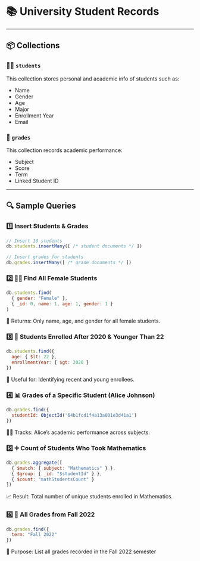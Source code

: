 # 📚 University Student Records

---

## 📦 Collections

### 🧑‍🎓 `students`
This collection stores personal and academic info of students such as:
- Name
- Gender
- Age
- Major
- Enrollment Year
- Email

### 📝 `grades`
This collection records academic performance:
- Subject
- Score
- Term
- Linked Student ID

---

## 🔍 Sample Queries

### 1️⃣ Insert Students & Grades

```javascript
// Insert 10 students
db.students.insertMany([ /* student documents */ ])

// Insert grades for students
db.grades.insertMany([ /* grade documents */ ])
```
### 2️⃣ 👩‍🔬 Find All Female Students

```javascript
db.students.find(
  { gender: "Female" },
  { _id: 0, name: 1, age: 1, gender: 1 }
)
```
🧾 Returns: Only name, age, and gender for all female students.

### 3️⃣ 📅 Students Enrolled After 2020 & Younger Than 22

```javascript
db.students.find({
  age: { $lt: 22 },
  enrollmentYear: { $gt: 2020 }
})
```
📘 Useful for: Identifying recent and young enrollees.

### 4️⃣ 📊 Grades of a Specific Student (Alice Johnson)

```javascript
db.grades.find({
  studentId: ObjectId('64b1fcd1f4a13a001e3d41a1')
})
```
👩‍💻 Tracks: Alice’s academic performance across subjects.

### 5️⃣ ➕ Count of Students Who Took Mathematics

```javascript
db.grades.aggregate([
  { $match: { subject: "Mathematics" } },
  { $group: { _id: "$studentId" } },
  { $count: "mathStudentsCount" }
])
```
📈 Result: Total number of unique students enrolled in Mathematics.

### 6️⃣ 🍁 All Grades from Fall 2022

```javascript
db.grades.find({
  term: "Fall 2022"
})
```
📅 Purpose: List all grades recorded in the Fall 2022 semester
